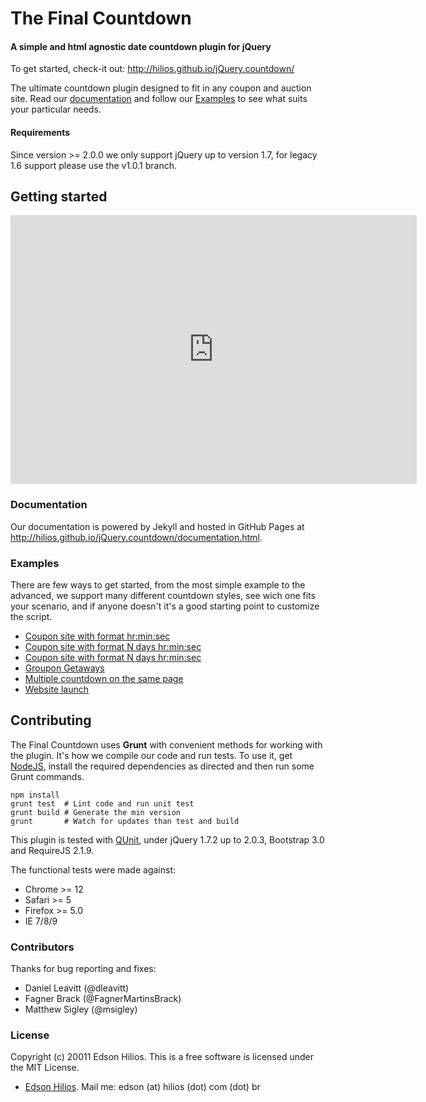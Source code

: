 The Final Countdown
===================

#### A simple and html agnostic date countdown plugin for jQuery ####

To get started, check-it out: http://hilios.github.io/jQuery.countdown/

The ultimate countdown plugin designed to fit in any coupon and auction site. Read our [documentation](http://hilios.github.io/jQuery.countdown/documentation.html) and follow our [Examples](http://hilios.github.io/jQuery.countdown/examples.html) to see what suits your particular needs.

#### Requirements ####

Since version >= 2.0.0 we only support jQuery up to version 1.7, for legacy 1.6 support please use the v1.0.1 branch.

Getting started
---------------

<iframe src="http://hilios.github.io/jQuery.countdown/getting-started.html"
    allowtransparency="true" frameborder="0" scrolling="0" width="650" height="430"></iframe>

### Documentation ###

Our documentation is powered by Jekyll and hosted in GitHub Pages at http://hilios.github.io/jQuery.countdown/documentation.html. 
### Examples ###

There are few ways to get started, from the most simple example to the advanced, we support many different countdown styles, see wich one fits your scenario, and if anyone doesn't it's a good starting point to customize the script.

-   [Coupon site with format hr:min:sec](#)
-   [Coupon site with format N days hr:min:sec](#)
-   [Coupon site with format N days hr:min:sec](#)
-   [Groupon Getaways](#)
-   [Multiple countdown on the same page](#)
-   [Website launch](#)

Contributing
------------

The Final Countdown uses **Grunt** with convenient methods for working with the plugin. It's how we compile our code and run tests. To use it, get [NodeJS](http://nodejs.org/), install the required dependencies as directed and then run some Grunt commands.

```shell
npm install
grunt test  # Lint code and run unit test
grunt build # Generate the min version
grunt       # Watch for updates than test and build
```

This plugin is tested with [QUnit](http://qunitjs.com/), under jQuery 1.7.2 up to 2.0.3, Bootstrap 3.0 and RequireJS 2.1.9. 

The functional tests were made against:

*   Chrome >= 12
*   Safari >= 5
*   Firefox >= 5.0
*   IE 7/8/9

### Contributors ###

Thanks for bug reporting and fixes:

*   Daniel Leavitt (@dleavitt)
*   Fagner Brack (@FagnerMartinsBrack)
*   Matthew Sigley (@msigley)

### License ###

Copyright (c) 20011 Edson Hilios. This is a free software is licensed under the MIT License.

*   [Edson Hilios](http://edson.hilios.com.br). Mail me: edson (at) hilios (dot) com (dot) br